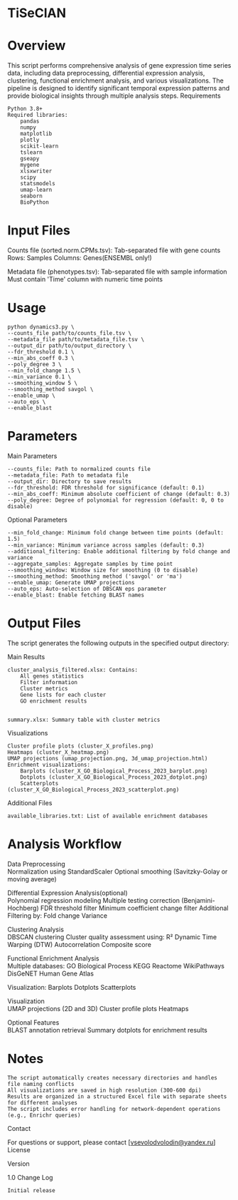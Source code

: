 TiSeClAN
=======
Overview 
=======
This script performs comprehensive analysis of gene expression time series data, including data preprocessing, differential expression analysis, clustering, functional enrichment analysis, and various visualizations. The pipeline is designed to identify significant temporal expression patterns and provide biological insights through multiple analysis steps. 
Requirements 

    Python 3.8+
    Required libraries:
        pandas
        numpy
        matplotlib
        plotly
        scikit-learn
        tslearn
        gseapy
        mygene
        xlsxwriter
        scipy
        statsmodels
        umap-learn
        seaborn
        BioPython
 
 
Input Files 
==============
Counts file  (sorted.norm.CPMs.tsv): 
        Tab-separated file with gene counts
        Rows: Samples
        Columns: Genes(ENSEMBL only!)
         
  Metadata file  (phenotypes.tsv): 
        Tab-separated file with sample information
        Must contain 'Time' column with numeric time points

Usage 
==============
    python dynamics3.py \
    --counts_file path/to/counts_file.tsv \
    --metadata_file path/to/metadata_file.tsv \
    --output_dir path/to/output_directory \
    --fdr_threshold 0.1 \
    --min_abs_coeff 0.3 \
    --poly_degree 3 \
    --min_fold_change 1.5 \
    --min_variance 0.1 \
    --smoothing_window 5 \
    --smoothing_method savgol \
    --enable_umap \
    --auto_eps \
    --enable_blast
 
 
Parameters 
==============
Main Parameters 

    --counts_file: Path to normalized counts file
    --metadata_file: Path to metadata file
    --output_dir: Directory to save results
    --fdr_threshold: FDR threshold for significance (default: 0.1)
    --min_abs_coeff: Minimum absolute coefficient of change (default: 0.3)
    --poly_degree: Degree of polynomial for regression (default: 0, 0 to disable)
     

Optional Parameters 

    --min_fold_change: Minimum fold change between time points (default: 1.5)
    --min_variance: Minimum variance across samples (default: 0.3)
    --additional_filtering: Enable additional filtering by fold change and variance
    --aggregate_samples: Aggregate samples by time point
    --smoothing_window: Window size for smoothing (0 to disable)
    --smoothing_method: Smoothing method ('savgol' or 'ma')
    --enable_umap: Generate UMAP projections
    --auto_eps: Auto-selection of DBSCAN eps parameter
    --enable_blast: Enable fetching BLAST names
     

Output Files 
==============
The script generates the following outputs in the specified output directory: 

Main Results 

    cluster_analysis_filtered.xlsx: Contains: 
        All genes statistics
        Filter information
        Cluster metrics
        Gene lists for each cluster
        GO enrichment results
         

    summary.xlsx: Summary table with cluster metrics 
     

Visualizations 

    Cluster profile plots (cluster_X_profiles.png)
    Heatmaps (cluster_X_heatmap.png)
    UMAP projections (umap_projection.png, 3d_umap_projection.html)
    Enrichment visualizations:
        Barplots (cluster_X_GO_Biological_Process_2023_barplot.png)
        Dotplots (cluster_X_GO_Biological_Process_2023_dotplot.png)
        Scatterplots (cluster_X_GO_Biological_Process_2023_scatterplot.png)
         
     

Additional Files 

    available_libraries.txt: List of available enrichment databases
     

Analysis Workflow 
==============
Data Preprocessing  
    Normalization using StandardScaler
    Optional smoothing (Savitzky-Golay or moving average)
         
 Differential Expression Analysis(optional)  
    Polynomial regression modeling
    Multiple testing correction (Benjamini-Hochberg)
    FDR threshold filter
    Minimum coefficient change filter
   Additional Filtering by:
    Fold change
    Variance
             
Clustering Analysis  
     DBSCAN clustering
    Cluster quality assessment using:
        R²
        Dynamic Time Warping (DTW)
        Autocorrelation
        Composite score
             
         

Functional Enrichment Analysis  
    Multiple databases:
            GO Biological Process
            KEGG
            Reactome
            WikiPathways
            DisGeNET
            Human Gene Atlas
             
Visualization:
    Barplots
    Dotplots
    Scatterplots
               
Visualization  
    UMAP projections (2D and 3D)
    Cluster profile plots
        Heatmaps
         

Optional Features  
    BLAST annotation retrieval
    Summary dotplots for enrichment results
         
     

Notes 
==============
    The script automatically creates necessary directories and handles file naming conflicts
    All visualizations are saved in high resolution (300-600 dpi)
    Results are organized in a structured Excel file with separate sheets for different analyses
    The script includes error handling for network-dependent operations (e.g., Enrichr queries)
     


Contact 

For questions or support, please contact [vsevolodvolodin@yandex.ru] 
License 

Version 

1.0 
Change Log 

    Initial release
     
